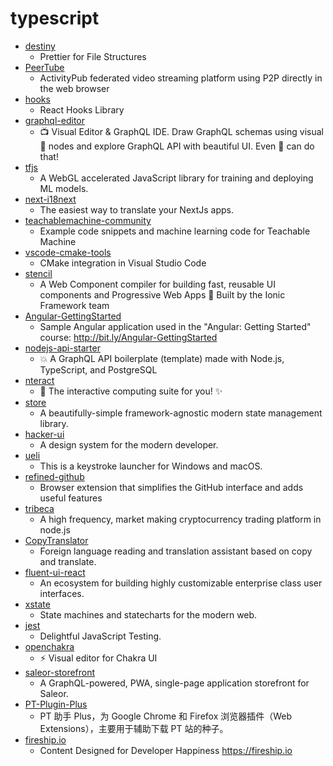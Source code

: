 # typescript
- [destiny](https://github.com/benawad/destiny)
  - Prettier for File Structures
- [PeerTube](https://github.com/Chocobozzz/PeerTube)
  - ActivityPub federated video streaming platform using P2P directly in the web browser
- [hooks](https://github.com/umijs/hooks)
  - React Hooks Library
- [graphql-editor](https://github.com/graphql-editor/graphql-editor)
  - 📺 Visual Editor & GraphQL IDE. Draw GraphQL schemas using visual 🔷 nodes and explore GraphQL API with beautiful UI. Even 🐒 can do that!
- [tfjs](https://github.com/tensorflow/tfjs)
  - A WebGL accelerated JavaScript library for training and deploying ML models.
- [next-i18next](https://github.com/isaachinman/next-i18next)
  - The easiest way to translate your NextJs apps.
- [teachablemachine-community](https://github.com/googlecreativelab/teachablemachine-community)
  - Example code snippets and machine learning code for Teachable Machine
- [vscode-cmake-tools](https://github.com/microsoft/vscode-cmake-tools)
  - CMake integration in Visual Studio Code
- [stencil](https://github.com/ionic-team/stencil)
  - A Web Component compiler for building fast, reusable UI components and Progressive Web Apps 💎 Built by the Ionic Framework team
- [Angular-GettingStarted](https://github.com/DeborahK/Angular-GettingStarted)
  - Sample Angular application used in the "Angular: Getting Started" course: http://bit.ly/Angular-GettingStarted
- [nodejs-api-starter](https://github.com/kriasoft/nodejs-api-starter)
  - 💥 A GraphQL API boilerplate (template) made with Node.js, TypeScript, and PostgreSQL
- [nteract](https://github.com/nteract/nteract)
  - 📘 The interactive computing suite for you! ✨
- [store](https://github.com/fabiospampinato/store)
  - A beautifully-simple framework-agnostic modern state management library.
- [hacker-ui](https://github.com/ricokahler/hacker-ui)
  - A design system for the modern developer.
- [ueli](https://github.com/oliverschwendener/ueli)
  - This is a keystroke launcher for Windows and macOS.
- [refined-github](https://github.com/sindresorhus/refined-github)
  - Browser extension that simplifies the GitHub interface and adds useful features
- [tribeca](https://github.com/michaelgrosner/tribeca)
  - A high frequency, market making cryptocurrency trading platform in node.js
- [CopyTranslator](https://github.com/CopyTranslator/CopyTranslator)
  - Foreign language reading and translation assistant based on copy and translate.
- [fluent-ui-react](https://github.com/microsoft/fluent-ui-react)
  - An ecosystem for building highly customizable enterprise class user interfaces.
- [xstate](https://github.com/davidkpiano/xstate)
  - State machines and statecharts for the modern web.
- [jest](https://github.com/facebook/jest)
  - Delightful JavaScript Testing.
- [openchakra](https://github.com/premieroctet/openchakra)
  - ⚡️ Visual editor for Chakra UI
- [saleor-storefront](https://github.com/mirumee/saleor-storefront)
  - A GraphQL-powered, PWA, single-page application storefront for Saleor.
- [PT-Plugin-Plus](https://github.com/ronggang/PT-Plugin-Plus)
  - PT 助手 Plus，为 Google Chrome 和 Firefox 浏览器插件（Web Extensions），主要用于辅助下载 PT 站的种子。
- [fireship.io](https://github.com/fireship-io/fireship.io)
  - Content Designed for Developer Happiness https://fireship.io
